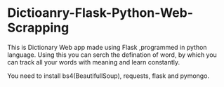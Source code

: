 # Dictioanry-Flask-Python-Web-Scrapping
This is Dictionary Web app made using Flask ,programmed in python language. Using this you can serch the defination of word, by which you can track all your words with meaning and learn constantly.

You need to install bs4(BeautifullSoup), requests, flask and pymongo. 
